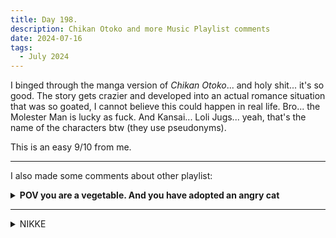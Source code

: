```yaml
---
title: Day 198.
description: Chikan Otoko and more Music Playlist comments
date: 2024-07-16
tags: 
  - July 2024
---
```


I binged through the manga version of *Chikan Otoko*... and holy shit... it's so good. The story gets crazier and developed into an actual romance situation that was so goated, I cannot believe this could happen in real life. Bro... the Molester Man is lucky as fuck. And Kansai... Loli Jugs... yeah, that's the name of the characters btw (they use pseudonyms).

This is an easy 9/10 from me.

-----

I also made some comments about other playlist:

<details>
<summary><b>POV you are a vegetable. And you have adopted an angry cat</b></summary>

**Contractor:** xxxxxxxx<br>
**Fav Track:** **夢見るあの子は天国** & **放浪遊び**<br>
**Least Fav Track:** **乖離するゲンザイ  (Trust Me)**<br>

- **mon:** *What's that feeling? Like, seeing the sunset alone on a rooftop as the winds blew your hair away, like... you missed someone you only see in your dreams... like, you want to remember the words your mother told you before she left you for good? Yeah, this kinda evoke that feeling. It's short, sweet, and a great way to bring in the vibes to this playlist* 4/5
- **ザムザ (e remix):** *This feels like I'm dancing in the party organized by a couple of android goths and DJs, and I'm vibing to it, but then this yandere drags me to eat spiked apple together from a robot that opened their ribs, and we just live happily ever after in our delusions. Either way, the gothic influences paired with the classic vocaloid robotic sound just get me in the weirdest way* 4/5
- **I’ll Never Be (Apart From) You:** *Fast paced, just the way I like it, like I'm pacing around my room as my internet lagged out while I'm sending the assignment that is due in five minutes that I only managed to make within the past hour, whilst I'm on my second cup of coffee, and my conscience keeps telling me that you should've just done this days ago. Yeah. The internet lagging out part is the electronic drop, and the voice in my head is the singing part ofc, especially the bridge... insane song* 4/5
- **私は雨 (Watashi wa Ame):** *If you want to listen to a young girl personification of Rain speaking to you, staring you down with her dead eyes, you should watch this video... oh wait we're supposed to review the song too? Oh yeah, I cannot believe this isn't covered by any VTuber yet, or maybe they have and I'm missing out... the smooth sound of the singer (or vo in this case?) contrasts well with the sick beat and guitar riffs. This is bad, every song so far is so good* 4/5
- **夢見るあの子は天国:** *Whisper me over the cool beats and you'll get a gold star from me, the goddamn vibes from this short song holy- the beats just reverberate all over my brain it's so ticklish, the ASMR whisper also greatly enhance the experience...* 5/5
- **chainsaw attacks!:** *I'm happy as a CSM fan that this is in the playlist. Really got me feeling like I'm running to my burning house to save my PC, great ambiance and great track overall* 4/5
- **きみとくれないろ (Kimi to Kurenairo):** *Parts of the song reminds me of the Chainsmokers (in a good way I swear), I like the foot tapping, adding a lot to the experience, also is this a duet? The voice meshes well even if they're vocaloids* 4/5
- **乖離するゲンザイ  (Trust Me):** *I like the intermission at the middle of the song, but sadly that's all there is that caught my attention, it does feel like a nostalgic song that appeals to people that already knows the voice before, but it doesn't give me the same feeling* 3/5
- **ノマド (Nomad):** *I immensely enjoyed the tingly parts at the beginning and some parts throughout the song, and some part of the vocal background, the song doesn't give off the same vibe as the MV is telling me, but I do vibe with it... maybe not as much as I could* 3/5
- **Ethereal Mildness:** *Maybe I'm just a sucker for good soundtrack but this really takes me to the intro to a fantasy game (I mean, duh), or that feeling where you just found a new area after getting isekai'd...* 4/5
- **放浪遊び :** *Is that a bird? Is that a dissonant note in the background? No... it's perfection. Holy... holy shit, what is this song? Does this song made to tickle my ears? Insane production, probably gonna be relistening to this outside of contracts* 5/5
- **though I fear, I still walk:** *Immediately think this is Utada Hikaru vibes, a great closing to the playlist as the guitar riff brought us to a close...* 4/5

**Overall Thoughts:** This playlist reminds me of the first time I heard of Unison by Hoshou Marine, it's something so unique and ear tickling, that I can never forget it. Glad that this brought it back in some parts

**Final Score:** **48/60**
</details>

-----

<details>
<summary>NIKKE</summary>
I folded and pulled for Rosanna alter as well... don't look at me like that!

<a href="https://imgur.com/SED1zwH"><img src="https://i.imgur.com/SED1zwH.png" title="Rosanna: Chic Ocean pulled" width="500px" alt="Rosanna: Chic Ocean pulled"/></a>

Also, the story gets deep as we have strife between Rosanna and Viper, alongside some deep talk between Maiden and Guilty (pictured below, from left to right, Guilty, Maiden) who might have a genuine friendship as they return to the Ark? Man, this story just keep on giving...

<a href="https://imgur.com/RiPYRpE"><img src="https://i.imgur.com/RiPYRpE.png" title="Guilty Maiden deep talk" width="500px" alt="Guilty Maiden deep talk"/></a>

</details>